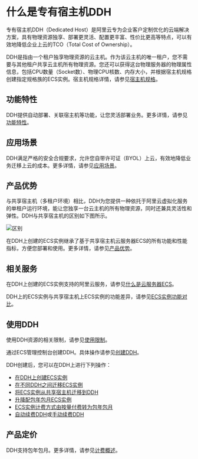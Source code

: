 # 什么是专有宿主机DDH

专有宿主机DDH（Dedicated Host）是阿里云专为企业客户定制优化的云端解决方案，具有物理资源独享、部署更灵活、配置更丰富、性价比更高等特点，可以有效地降低企业上云的TCO（Total Cost of Ownership）。

DDH是指由一个租户独享物理资源的云主机。作为该云主机的唯一租户，您不需要与其他租户共享云主机所有物理资源。您还可以获得这台物理服务器的物理属性信息，包括CPU数量（Socket数）、物理CPU核数、内存大小，并根据宿主机规格创建指定规格族的ECS实例。宿主机规格详情，请参见[宿主机规格](/intl.zh-CN/产品简介/宿主机规格.md)。

## 功能特性

DDH提供自动部署、关联宿主机等功能，让您灵活部署业务。更多详情，请参见[功能特性](/intl.zh-CN/产品简介/功能特性.md)。

## 应用场景

DDH满足严格的安全合规要求，允许您自带许可证（BYOL）上云，有效地降低业务迁移上云的成本。更多详情，请参见[应用场景](/intl.zh-CN/产品简介/应用场景.md)。

## 产品优势

与共享宿主机（多租户环境）相比，DDH为您提供一种依托于阿里云虚拟化服务的单租户运行环境，能让您独享一台云主机的所有物理资源，同时还兼具灵活性和弹性。DDH与共享宿主机的区别如下图所示。

![区别](https://static-aliyun-doc.oss-cn-hangzhou.aliyuncs.com/assets/img/zh-CN/1861659951/p894.png)

在DDH上创建的ECS实例继承了基于共享宿主机云服务器ECS的所有功能和性能指标，方便您部署和使用。更多详情，请参见[产品优势](/intl.zh-CN/产品简介/产品优势.md)。

## 相关服务

在DDH上创建的ECS实例支持的阿里云服务，请参见[什么是云服务器ECS](/intl.zh-CN/产品简介/什么是云服务器ECS.md)。

DDH上的ECS实例与共享宿主机上ECS实例的功能差异，请参见[ECS实例功能对比](/intl.zh-CN/产品简介/ECS实例功能对比.md)。

## 使用DDH

使用DDH资源的相关限制，请参见[使用限制](/intl.zh-CN/产品简介/使用限制.md)。

通过ECS管理控制台创建DDH。具体操作请参见[创建DDH](/intl.zh-CN/快速入门/创建DDH.md)。

DDH创建后，您可以在DDH上进行下列操作：

-   [在DDH上创建ECS实例](/intl.zh-CN/快速入门/在DDH上创建ECS实例.md)
-   [在不同DDH之间迁移ECS实例](/intl.zh-CN/用户指南/在不同DDH之间迁移ECS实例.md)
-   [将ECS实例从共享宿主机迁移到DDH](/intl.zh-CN/用户指南/将ECS实例从共享宿主机迁移到DDH.md)
-   [升降配包年包月ECS实例](/intl.zh-CN/用户指南/升降配包年包月ECS实例.md)
-   [ECS实例计费方式由按量付费转为包年包月](/intl.zh-CN/产品定价/转换计费方式/按量付费转包年包月.md)
-   [自动续费DDH](/intl.zh-CN/用户指南/开通自动续费.md)或[手动续费DDH](/intl.zh-CN/用户指南/手动续费DDH.md)

## 产品定价

DDH支持包年包月。更多详情，请参见[计费概述](/intl.zh-CN/产品定价/计费概述.md)。

